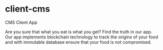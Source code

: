 # client-cms
CMS Client App

Are you sure that what you eat is what you get? Find the truth in our app. Our app implements blockchain technology to track the origins of your food and with immutable database ensure that your food is not compromised. 
